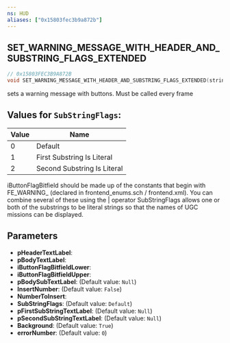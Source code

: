 ```yaml
---
ns: HUD
aliases: ["0x15803fec3b9a872b"]
---
```

## SET_WARNING_MESSAGE_WITH_HEADER_AND_SUBSTRING_FLAGS_EXTENDED

```c
// 0x15803FEC3B9A872B
void SET_WARNING_MESSAGE_WITH_HEADER_AND_SUBSTRING_FLAGS_EXTENDED(string pHeaderTextLabel, string pBodyTextLabel, Any* iButtonFlagBitfieldLower, Any* iButtonFlagBitfieldUpper, string pBodySubTextLabel, bool InsertNumber, int NumberToInsert, int SubStringFlags, string pFirstSubStringTextLabel, string pSecondSubStringTextLabel, bool Background, int errorNumber);
```

sets a warning message with buttons. Must be called every frame

## Values for `SubStringFlags`:
| Value | Name |
| --- | --- |
| 0 | Default |
| 1 | First Substring Is Literal |
| 2 | Second Substring Is Literal |


iButtonFlagBitfield should be made up of the constants that begin with FE_WARNING_ (declared in frontend_enums.sch / frontend.xml). You can combine several of these using the | operator SubStringFlags allows one or both of the substrings to be literal strings so that the names of UGC missions can be displayed.


## Parameters
* **pHeaderTextLabel**: 
* **pBodyTextLabel**: 
* **iButtonFlagBitfieldLower**: 
* **iButtonFlagBitfieldUpper**: 
* **pBodySubTextLabel**: (Default value: `Null`)
* **InsertNumber**: (Default value: `False`)
* **NumberToInsert**: 
* **SubStringFlags**: (Default value: `Default`)
* **pFirstSubStringTextLabel**: (Default value: `Null`)
* **pSecondSubStringTextLabel**: (Default value: `Null`)
* **Background**: (Default value: `True`)
* **errorNumber**: (Default value: `0`)

